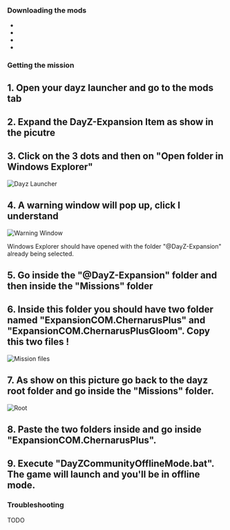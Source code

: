 ### Downloading the mods
-
-
-
-

### Getting the mission
## 1. Open your dayz launcher and go to the mods tab
## 2. Expand the DayZ-Expansion Item as show in the picutre 
## 3. Click on the 3 dots and then on "Open folder in Windows Explorer"

![Dayz Launcher](https://i.imgur.com/EiN4oYt.png)

## 4. A warning window will pop up, click I understand

![Warning Window](https://i.imgur.com/cglDji2.png)

Windows Explorer should have opened with the folder "@DayZ-Expansion" already being selected.
## 5. Go inside the "@DayZ-Expansion" folder and then inside the "Missions" folder
## 6. Inside this folder you should have two folder named "ExpansionCOM.ChernarusPlus" and "ExpansionCOM.ChernarusPlusGloom". Copy this two files !

![Mission files](https://i.imgur.com/43frfQV.png)

## 7. As show on this picture go back to the dayz root folder and go inside the "Missions" folder.

![Root](https://i.imgur.com/kEP7isg.png)

## 8. Paste the two folders inside and go inside "ExpansionCOM.ChernarusPlus".
## 9. Execute "DayZCommunityOfflineMode.bat". The game will launch and you'll be in offline mode.


### Troubleshooting
TODO